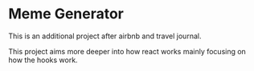 # Meme Generator

This is an additional project after airbnb and travel journal.

This project aims more deeper into how react works mainly focusing on how the hooks work.